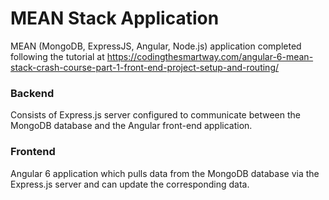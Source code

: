 # MEAN Stack Application

MEAN (MongoDB, ExpressJS, Angular, Node.js) application completed following the tutorial at https://codingthesmartway.com/angular-6-mean-stack-crash-course-part-1-front-end-project-setup-and-routing/

### Backend
Consists of Express.js server configured to communicate between the MongoDB database and the Angular front-end application.

### Frontend
Angular 6 application which pulls data from the MongoDB database via the Express.js server and can update the corresponding data.
